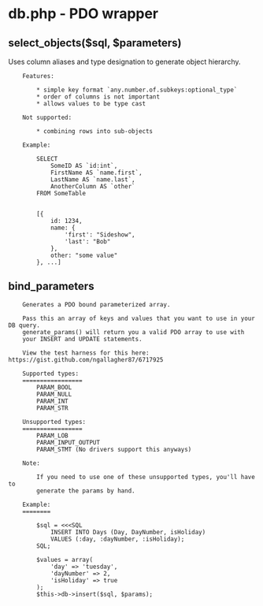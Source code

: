 # db.php - PDO wrapper

## select_objects($sql, $parameters)

Uses column aliases and type designation to generate object hierarchy.

		Features:

			* simple key format `any.number.of.subkeys:optional_type`
			* order of columns is not important
			* allows values to be type cast

		Not supported:

			* combining rows into sub-objects

		Example:

			SELECT
				SomeID AS `id:int`,
				FirstName AS `name.first`,
				LastName AS `name.last`,
				AnotherColumn AS `other`
			FROM SomeTable


			[{
				id: 1234,
				name: {
					'first': "Sideshow",
					'last': "Bob"
				},
				other: "some value"
			}, ...]

## bind_parameters

		Generates a PDO bound parameterized array.
		
		Pass this an array of keys and values that you want to use in your DB query.
		generate_params() will return you a valid PDO array to use with 
		your INSERT and UPDATE statements.
		
		View the test harness for this here: https://gist.github.com/ngallagher87/6717925
		
		Supported types:
		=================
			PARAM_BOOL
			PARAM_NULL
			PARAM_INT
			PARAM_STR
		
		Unsupported types:
		=================
			PARAM_LOB
			PARAM_INPUT_OUTPUT
			PARAM_STMT (No drivers support this anyways)
		
		Note:
		
			If you need to use one of these unsupported types, you'll have to
			generate the params by hand.
		
		Example:
		========
		
			$sql = <<<SQL
				INSERT INTO Days (Day, DayNumber, isHoliday)
				VALUES (:day, :dayNumber, :isHoliday);
			SQL;
			
			$values = array(
				'day' => 'tuesday', 
				'dayNumber' => 2, 
				'isHoliday' => true
			);
			$this->db->insert($sql, $params);

